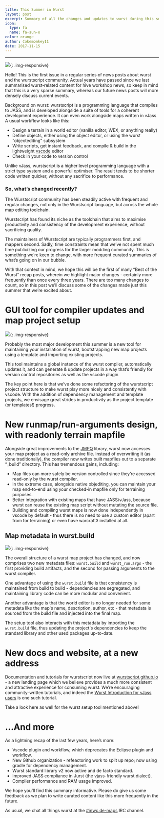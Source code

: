 ```yaml
---
title: This Summer in Wurst
layout: post
excerpt: Summary of all the changes and updates to wurst during this summer
icon:
  type: fa
  name: fa-sun-o
color: orange
author: Cokemonkey11
date: 2017-11-15
---
```

------
![](/assets/images/bestof1/ThisSummerInWurstBanner.png){: .img-responsive}

Hello! This is the first issue in a regular series of news posts about wurst and the wurstscript community. Actual years have passed since we last summarised wurst-related content for hive workshop news, so keep in mind that this is a very sparse summary, whereas our future news posts will more densely discuss current events.

Background on wurst: wurstscript is a programming language that compiles to JASS, and is developed alongside a suite of tools for a coherent development experience. It can even work alongside maps written in vJass. A usual workflow looks like this:

* Design a terrain in a world editor (vanilla editor, WEX, or anything really)
* Define objects, either using the object editor, or using the wurst “objectediting” subsystem
* Write scripts, get instant feedback, and compile & build in the lightweight [vscode](https://code.visualstudio.com/) editor
* Check in your code to version control

Unlike vJass, wurstscript is a higher level programming language with a strict type system and a powerful optimiser. The result tends to be shorter code written quicker, without any sacrifice to performance.

### So, what’s changed recently?

The Wurstscript community has been steadily active with frequent and regular changes, not only in the Wurstscript language, but across the whole map editing toolchain.

Wurstscript has found its niche as the toolchain that aims to maximise productivity and consistency of the development experience, without sacrificing quality.

The maintainers of Wurstscript are typically programmers first, and mappers second. Sadly, time constraints mean that we’ve not spent much time publicizing our progress for the larger modding community. This is something we’re keen to change, with more frequent curated summaries of what’s going on in our bubble.

With that context in mind, we hope this will be the first of many “Best of the Wurst” recap posts, wherein we highlight major changes - certainly more frequently than once every three years. There are too many changes to count, so in this post we’ll discuss some of the changes made just this summer that we’re excited about.


# GUI tool for compiler updates and map project setup

![](/assets/images/bestof1/SetupToolUI.png){: .img-responsive}

Probably the most major development this summer is a new tool for maintaining your installation of wurst, bootstrapping new map projects using a template and importing existing projects.

This tool maintains a global instance of the wurst compiler, automatically updates it, and can generate & update projects in a way that’s friendly for version control repositories as well as the vscode plugin.

The key point here is that we’ve done some refactoring of the wurstscript project structure to make wurst play more nicely and consistently with vscode. With the addition of dependency management and template projects, we envisage great strides in productivity as the project template (or templates!) progress.


# New runmap/run-arguments design, with readonly terrain mapfile

Alongside great improvements to the [JMPQ](https://github.com/inwc3/JMPQ3) library, wurst now accesses your map project as a read-only archive file. Instead of overwriting it (as done traditionally), the compiler now writes built mapfiles out to a separate “_build” directory. This has tremendous gains, including:

* Map files can more safely be version controlled since they’re accessed read-only by the wurst compiler.
* In the extreme case, alongside native objediting, you can maintain your map end-to-end using your checked-in mapfile only for terraining purposes.
* Better integration with existing maps that have JASS/vJass, because wurst can reuse the existing map script without mutating the source file.
* Building and compiling wurst maps is now done independently in vscode by default - thus there is no need to use a custom editor (apart from for terraining) or even have warcraft3 installed at all. 

## Map metadata in __wurst.build__

![](/assets/images/bestof1/coolGraph.png){: .img-responsive}

The overall structure of a wurst map project has changed, and now comprises two new metadata files: `wurst.build` and `wurst_run.args` - the first providing build artifacts, and the second for passing arguments to the wurst compiler.

One advantage of using the `wurst.build` file is that consistency is maintained from build to build - dependencies are segregated, and maintaining library code can be more modular and convenient.

Another advantage is that the world editor is no longer needed for some metadata like the map's name, description, author, etc - that metadata is sourced from the build file and injected into the final map.

The setup tool also interacts with this metadata by importing the `wurst.build` file, thus updating the project's dependencies to keep the standard library and other used packages up-to-date.


# New docs and website, at a new address

Documentation and tutorials for wurstscript now live at [wurstscript.github.io](https://wurstscript.github.io/) - a new landing page which we believe provides a much more consistent and attractive experience for consuming wurst. We’re encouraging community-written tutorials, and indeed the [Wurst Introduction for vJass users](https://wurstscript.github.io/tutorials/wurst_for_vjass_users.html) is one such tutorial.

Take a look here as well for the wurst setup tool mentioned above!


# ...And more

As a lightning recap of the last few years, here’s more:

* Vscode plugin and workflow, which deprecates the Eclipse plugin and workflow.
* New Github organization - refeactoring work to split up repo; now using gradle for dependency management.
* Wurst standard library v2 now active and de facto standard.
* Improved JASS compliance in Jurst (the vjass-friendly wurst dialect).
* Compiler performance and RAM usage improved.

We hope you’ll find this summary informative. Please do give us some feedback as we plan to write curated content like this more frequently in the future.

As usual, we chat all things wurst at the [#inwc.de-maps](https://kiwiirc.com/client/irc.quakenet.org/#inwc.de-maps) IRC channel.
